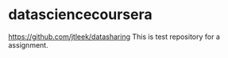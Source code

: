 # datasciencecoursera
https://github.com/jtleek/datasharing
This is test repository for a assignment.
